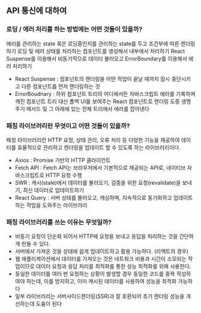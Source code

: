 ## API 통신에 대하여

### 로딩 / 에러 처리를 하는 방법에는 어떤 것들이 있을까?
에러를 관리하는 state 혹은 로딩중인지를 관리하는 state를 두고 조건부에 따른 렌더링하기
로딩 및 에러 상태를 처리하는 컴포넌트를 생성해서 내부에서 처리하기
React Suspense를 이용해서 비동기적으로 데이터 불러오고 ErrorBoundary를 이용해서 에러 처리하기
 - React Suspense : 컴포넌트의 랜더링을 어떤 작업이 끝날 때까지 잠시 중단시키고 다른 컴포넌트를 먼저 랜더링하는 것
 - ErrorBoudnary : 하위 컴포넌트 트리의 어디에서든 자바스크립트 에러를 기록하며 깨진 컴포넌트 트리 대신 폴백 UI를 보여주는 React 컴포넌트로 렌더링 도중 생명주기 메서드 및 그 아래에 있는 전체 트리에서 에러를 잡아낸다

### 패칭 라이브러리란 무엇이고 어떤 것들이 있을까?
패칭 라이브러리란 HTTP 요청, 상태 관리, 오류 처리 등 다양한 기능을 제공하여 데이터를 효율적으로 관리하고 렌더링을 업데이트 할 수 있도록 하는 라이브러리이다.

- Axios : Promise 기반의 HTTP 클라이언트
- Fetch API : Fetch API는 브라우저에서 기본적으로 제공되는 API로, 네이티브 자바스크립트로 HTTP 요청 수행
- SWR : 캐시(stale)에서 데이터를 불러오기, 검증을 위한 요청(revalidate)을 보내기, 최신 데이터로 업데이트하기
- React Query : 서버 상태를 불러오고, 캐싱하며, 지속적으로 동기화하고 업데이트하는 작업을 도와주는 라이브러리

### 패칭 라이브러리를 쓰는 이유는 무엇일까?
- 비동기 요청이 단순화 되어서 HTTP에 요청을 보내고 응답을 처리하는 것을 간단하게 만들 수 있다.
- 서버에서 가져온 것을 상태에 쉽게 업데이트하고 활용 가능하다. (리액트의 경우)
- 웹 애플리케이션에서 데이터를 가져오는 것은 네트워크 비용과 시간이 소모되는 작업이므로 대이터 요청과 응답 처리를 최적화를 통한 성능 최적화를 위해 사용한다.
- 동일한 데이터를 여러 번 요청하는 상황이 발생할 경우 동일한 코드를 중복 작성하여야 하는데, 이를 방지하고, 이미 캐시된 데이터를 사용하여 성능을 최적화 가능하다
- 일부 라이브러리는 서버사이드랜더링(SSR)과 잘 호환되어 초기 렌더링 성능을 개선하는데 도움이 된다